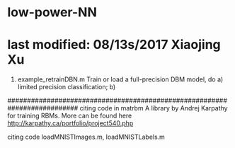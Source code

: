 # low-power-NN
# last modified: 08/13s/2017 Xiaojing Xu

1. example_retrainDBN.m
Train or load a full-precision DBM model, do a) limited precision classification; b) 

##########################################################################
citing code in matrbm
A library by Andrej Karpathy for training RBMs. More can be found here http://karpathy.ca/portfolio/project540.php

citing code 
loadMNISTImages.m, loadMNISTLabels.m